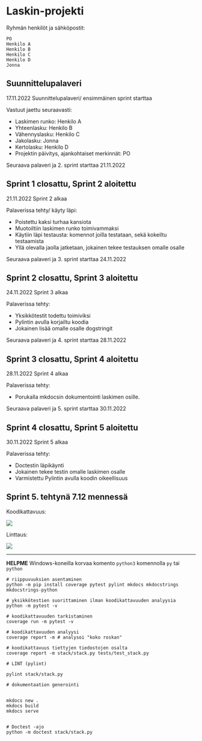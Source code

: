 # Laskin-projekti

Ryhmän henkilöt ja sähköpostit:
```shell=
PO
Henkilo A
Henkilo B
Henkilo C
Henkilo D
Jonna

```
## Suunnittelupalaveri
17.11.2022 Suunnittelupalaveri/ ensimmäinen sprint starttaa

Vastuut jaettu seuraavasti:
- Laskimen runko: Henkilo A
- Yhteenlasku: Henkilo B
- Vähennyslasku: Henkilo C
- Jakolasku: Jonna
- Kertolasku: Henkilo D
- Projektin päivitys, ajankohtaiset merkinnät: PO

Seuraava palaveri ja 2. sprint starttaa 21.11.2022

## Sprint 1 closattu, Sprint 2 aloitettu
21.11.2022 Sprint 2 alkaa

Palaverissa tehty/ käyty läpi:
- Poistettu kaksi turhaa kansiota
- Muotoiltiin laskimen runko toimivammaksi
- Käytiin läpi testausta: komennot joilla testataan, sekä kokeiltu testaamista
- Yllä olevalla jaolla jatketaan, jokainen tekee testauksen omalle osalle

Seuraava palaveri ja 3. sprint starttaa 24.11.2022

## Sprint 2 closattu, Sprint 3 aloitettu
24.11.2022 Sprint 3 alkaa

Palaverissa tehty:
- Yksikkötestit todettu toimiviksi
- Pylintin avulla korjailtu koodia
- Jokainen lisää omalle osalle dogstringit

Seuraava palaveri ja 4. sprint starttaa 28.11.2022

## Sprint 3 closattu, Sprint 4 aloitettu
28.11.2022 Sprint 4 alkaa

Palaverissa tehty:
- Porukalla mkdocsin dokumentointi laskimen osille.

Seuraava palaveri ja 5. sprint starttaa 30.11.2022

## Sprint 4 closattu, Sprint 5 aloitettu
30.11.2022 Sprint 5 alkaa

Palaverissa tehty:
- Doctestin läpikäynti
- Jokainen tekee testin omalle laskimen osalle
- Varmistettu Pylintin avulla koodin oikeellisuus

Sprint 5. tehtynä 7.12 mennessä
-----------

Koodikattavuus:

![](https://gitlab.dclabra.fi/wiki/uploads/upload_8032f36866bbf499b7781b81c4884a30.png)

Linttaus:

![](https://gitlab.dclabra.fi/wiki/uploads/upload_fe8812a94ee1ea4b59bd5dd49e93ae49.png)

---

**HELPME** Windows-koneilla korvaa komento `python3` komennolla `py` tai `python`

```shell=
# riippuvuuksien asentaminen
python -m pip install coverage pytest pylint mkdocs mkdocstrings mkdocstrings-python

# yksikkötestien suorittaminen ilman koodikattavuuden analyysia
python -m pytest -v

# koodikattavuuden tarkistaminen
coverage run -m pytest -v

# koodikattavuuden analyysi
coverage report -m # analysoi "koko roskan"

# koodikattavuus tiettyjen tiedostojen osalta
coverage report -m stack/stack.py tests/test_stack.py

# LINT (pylint)

pylint stack/stack.py

# dokumentaation generointi


mkdocs new .
mkdocs build
mkdocs serve


# Doctest -ajo
python -m doctest stack/stack.py

```
